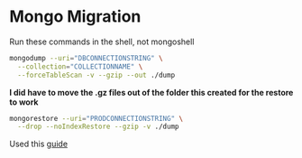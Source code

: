 # Mongo Migration

Run these commands in the shell, not mongoshell
```sh
mongodump --uri="DBCONNECTIONSTRING" \
  --collection="COLLECTIONNAME" \
  --forceTableScan -v --gzip --out ./dump
```

**I did have to move the .gz files out of the folder this created for the restore to work**

```sh
mongorestore --uri="PRODCONNECTIONSTRING" \
  --drop --noIndexRestore --gzip -v ./dump
```


Used this [guide](https://www.loginradius.com/blog/engineering/live-data-migration-mongodb/)